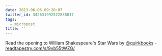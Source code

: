```yaml
---
date: 2013-06-06 09:20:07
twitter_id: 342631992522838017
tags:
  - micropost
title: ''
---
```


Read the opening to William Shakespeare's Star Wars by [@quirkbooks](https://twitter.com/quirkbooks) - [readtapestry.com/s/9vb55tWZG/](https://readtapestry.com/s/9vb55tWZG/)

